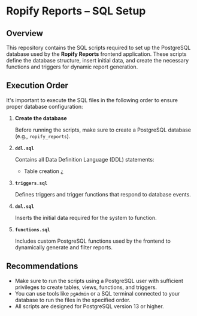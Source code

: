 # Ropify Reports – SQL Setup

## Overview

This repository contains the SQL scripts required to set up the PostgreSQL database used by the **Ropify Reports** frontend application. These scripts define the database structure, insert initial data, and create the necessary functions and triggers for dynamic report generation.

## Execution Order

It's important to execute the SQL files in the following order to ensure proper database configuration:

1. **Create the database**

   Before running the scripts, make sure to create a PostgreSQL database (e.g., `ropify_reports`).

2. **`ddl.sql`**

   Contains all Data Definition Language (DDL) statements:
   - Table creation
¿
3. **`triggers.sql`**

   Defines triggers and trigger functions that respond to database events.

4. **`dml.sql`**

   Inserts the initial data required for the system to function.

5. **`functions.sql`**

   Includes custom PostgreSQL functions used by the frontend to dynamically generate and filter reports.

## Recommendations

- Make sure to run the scripts using a PostgreSQL user with sufficient privileges to create tables, views, functions, and triggers.
- You can use tools like `pgAdmin` or a SQL terminal connected to your database to run the files in the specified order.
- All scripts are designed for PostgreSQL version 13 or higher.

